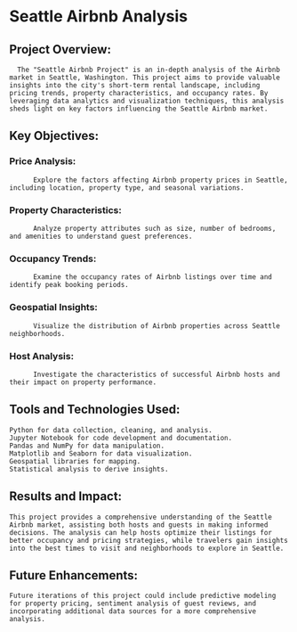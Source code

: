 # Seattle Airbnb Analysis

## Project Overview:
      The "Seattle Airbnb Project" is an in-depth analysis of the Airbnb market in Seattle, Washington. This project aims to provide valuable insights into the city's short-term rental landscape, including pricing trends, property characteristics, and occupancy rates. By leveraging data analytics and visualization techniques, this analysis sheds light on key factors influencing the Seattle Airbnb market.

## Key Objectives:

  ### Price Analysis: 
          Explore the factors affecting Airbnb property prices in Seattle, including location, property type, and seasonal variations.

  ### Property Characteristics: 
          Analyze property attributes such as size, number of bedrooms, and amenities to understand guest preferences.

  ### Occupancy Trends: 
          Examine the occupancy rates of Airbnb listings over time and identify peak booking periods.

  ### Geospatial Insights: 
          Visualize the distribution of Airbnb properties across Seattle neighborhoods.

  ### Host Analysis: 
          Investigate the characteristics of successful Airbnb hosts and their impact on property performance.

## Tools and Technologies Used:
    Python for data collection, cleaning, and analysis.
    Jupyter Notebook for code development and documentation.
    Pandas and NumPy for data manipulation.
    Matplotlib and Seaborn for data visualization.
    Geospatial libraries for mapping.
    Statistical analysis to derive insights.

## Results and Impact:
    This project provides a comprehensive understanding of the Seattle Airbnb market, assisting both hosts and guests in making informed decisions. The analysis can help hosts optimize their listings for better occupancy and pricing strategies, while travelers gain insights into the best times to visit and neighborhoods to explore in Seattle.

## Future Enhancements:
    Future iterations of this project could include predictive modeling for property pricing, sentiment analysis of guest reviews, and incorporating additional data sources for a more comprehensive analysis.
